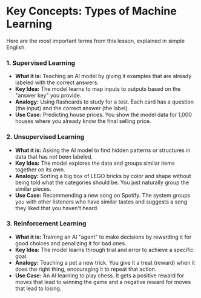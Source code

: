 # Key Concepts: Types of Machine Learning

Here are the most important terms from this lesson, explained in simple English.

### 1. Supervised Learning
-   **What it is:** Teaching an AI model by giving it examples that are already labeled with the correct answers.
-   **Key Idea:** The model learns to map inputs to outputs based on the "answer key" you provide.
-   **Analogy:** Using flashcards to study for a test. Each card has a question (the input) and the correct answer (the label).
-   **Use Case:** Predicting house prices. You show the model data for 1,000 houses where you already know the final selling price.

### 2. Unsupervised Learning
-   **What it is:** Asking the AI model to find hidden patterns or structures in data that has *not* been labeled.
-   **Key Idea:** The model explores the data and groups similar items together on its own.
-   **Analogy:** Sorting a big box of LEGO bricks by color and shape without being told what the categories should be. You just naturally group the similar pieces.
-   **Use Case:** Recommending a new song on Spotify. The system groups you with other listeners who have similar tastes and suggests a song they liked that you haven't heard.

### 3. Reinforcement Learning
-   **What it is:** Training an AI "agent" to make decisions by rewarding it for good choices and penalizing it for bad ones.
-   **Key Idea:** The model learns through trial and error to achieve a specific goal.
-   **Analogy:** Teaching a pet a new trick. You give it a treat (reward) when it does the right thing, encouraging it to repeat that action.
-   **Use Case:** An AI learning to play chess. It gets a positive reward for moves that lead to winning the game and a negative reward for moves that lead to losing.
